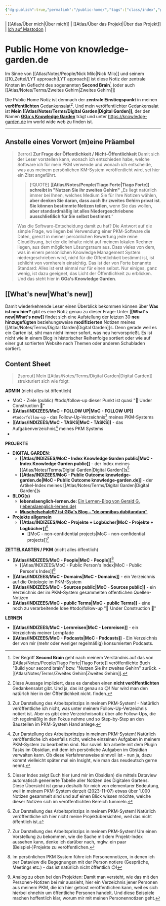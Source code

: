 ```yaml
---
{"dg-publish":true,"permalink":"/public-home/","tags":["class/index","gardenEntry"],"noteIcon":""}
---
```


| [[Atlas/Über mich\|Über mich]] | [[Atlas/Über das Projekt\|Über das Projekt]] | [Ich auf Mastodon](https://colearn.social/@gg) |

# Public Home von knowledge-garden.de

Im Sinne von [[Atlas/Notes/People/Nick Milo\|Nick Milo]] und seinem [[10_Zettel/LYT approach\|LYT approach]] ist diese Notiz der zentrale Knoten im Geflecht des sogenannten **Second Brain**[^1] (oder auch [[Atlas/Notes/Terms/Zweites Gehirn\|Zweites Gehirn]])

Die Public Home Notiz ist demnach der **zentrale Einstiegspunkt** in meinen **veröffentlichten** Gedankensalat[^2]. Und mein veröffentlichter Gedankensalat ist **Mein [[Atlas/Notes/Terms/Digital Garden\|Digital Garden]]**, der den Namen **[GGa´s Knowledge Garden](https://knowledge-garden.de)** trägt und unter https://knowledge-garden.de im world wide web zu finden ist.

--- 
## Anstelle eines Vorwort (m)eine Präambel

> [!error] **Zur Frage der Öffentlichkeit / Nicht-Öffentlichkeit**
>  Damit sich der Leser vorstellen kann, wonach ich entschieden habe, welche Software ich für mein PKM verwende und wonach ich entscheide, was aus meinem persönlichen KM-System veröffentlicht wird, sei hier ein Zitat angeführt.
>  
> 
> > [!QUOTE] **[[Atlas/Notes/People/Tiago Forte\|Tiago Forte]] schreibt in "Nutzen Sie ihr zweites Gehirn"**
> > „Es liegt natürlich immer bei Ihnen, welches Medium Sie für Ihre Notizen wählen, **aber denken Sie daran, dass auch Ihr zweites Gehirn privat ist**. **Sie können bestimmte Notizen teilen**, wenn Sie das wollen, **aber standardmäßig ist alles Niedergeschriebene ausschließlich für Sie selbst bestimmt**.“ 
> 
>  Was die Software-Entscheidung damit zu hat? Die Antwort auf die simple Frage, wo liegen bei Verwendung einer PKM-Software die Daten, grenzt in meiner persönlichen Bewertung jede reine Cloudlösung, bei der die Inhalte nicht auf meinem lokalen Rechner liegen, aus dem möglichen Lösungsraum aus. 
>  Dass vieles von dem, was in einem persönlichen Knowledge Management System niedergeschrieben wird, nicht für die Öffentlichkeit bestimmt ist, ist schlicht von vornherein einsichtig. Das ist der von Forte benannte Standard: Alles ist erst einmal nur für einen selbst.
>  Nur einiges, ganz wenig, ist dazu geeignet, das Licht der Öffentlichkeit zu erblicken. Und das steht hier in **GGa's Knowledge Garden**.
>

## [[What's new\|What's new]] 


Damit wiederkehrende Leser einen Überblick bekommen können über **Was ist neu hier?** gibt es eine Notiz genau zu dieser Frage: Unter **[[What's new\|What's new]]** findet sich eine Aufstellung der letzten 30 **neu hinzugefügten** beziehungsweise **modifizierten** Notizen meines [[Atlas/Notes/Terms/Digital Garden\|Digital Garden]]s. Denn gerade weil es ein Garten ist, siht man nicht immer sofort, was neu hervorsprießt. Es ist nicht wie in einem Blog in historischer Reihenfolge sortiert oder wie auf einer gut sortierten Website nach Themen oder anderen Schubladen sortiert.

## Content Sheet
> [!sprout] Mein [[Atlas/Notes/Terms/Digital Garden\|Digital Garden]] strukturiert sich wie folgt:

**ADMIN** (nicht alles ist öffentlich)
- MoC - Ziele (public) #todo/follow-up dieser Punkt ist quasi "🚧 Under Construction 🚧"
- **[[Atlas/INDIZEES/MoC - FOLLOW UP\|MoC - FOLLOW UP]]** `#todo/follow-up` - das Follow-Up-Verzeichnis[^3] meines PKM-Systems
- **[[Atlas/INDIZEES/MoC - TASKS\|MoC - TASKS]]** - das Aufgabenverzeichnis[^4] meines PKM Systems
- 

**PROJEKTE** 
- **DIGITAL GARDEN**: 
	- **[[Atlas/INDIZEES/MoC - Index Knowledge Garden public\|MoC - Index Knowledge Garden public]]** - der Index meines [[Atlas/Notes/Terms/Digital Garden\|Digital Garden]]s[^5]
	- **[[Atlas/INDIZEES/MoC - Public Outcome knowledge-garden.de\|MoC - Public Outcome knowledge-garden.de]]** - der Artikel-Index meines [[Atlas/Notes/Terms/Digital Garden\|Digital Garden]]s
- **BLOG(s)**
	- **lebenslaenglich-lernen.de**: [Ein Lernen-Blog von Gerald G. (lebenslaenglich-lernen.de)](https://lebenslaenglich-lernen.de/)  
	- **[Muschelschale97 ist GGa's Blog – "de omnibus dubitandum"](https://muschelschale97.de/)**
- **Projekte allgemein**
	- **[[Atlas/INDIZEES/MoC - Projekte + Logbücher\|MoC - Projekte + Logbücher]]**[^6] 
		- [[MoC - non-confidential projects\|MoC - non-confidential projects]][^7] 

**ZETTELKASTEN / PKM** (nicht alles öffentlich)
- **[[Atlas/INDIZEES/MoC - People\|MoC - People]]**[^8]
	- [[Atlas/INDIZEES/MoC - Public Person's Index\|MoC - Public Person's Index]][^9]
- **[[Atlas/INDIZEES/MoC - Domains\|MoC - Domains]]** - ein Verzeichnis auf die Ontologie im PKM-System
- **[[Atlas/INDIZEES/MoC - Sources public\|MoC - Sources public]]** - ein Verzeichnis der im PKM-System gesammelten öffentlichen Quellen-Notizen
- **[[Atlas/INDIZEES/MoC - public Terms\|MoC - public Terms]]** - eine noch zu verarbeitende Idee #todo/follow-up "🚧 Under Construction 🚧"

**LERNEN**
- **[[Atlas/INDIZEES/MoC - Lernreisen\|MoC - Lernreisen]]** - ein Verzeichnis meiner Lernpfade
- **[[Atlas/INDIZEES/MoC - Podcasts\|MoC - Podcasts]]** - Ein Verzeichnis der von mir (mehr oder weniger regelmäßig) konsumierten Podcasts.  




[^1]: Der Begriff **Second Brain** geht nach meinem Verständnis auf das von [[Atlas/Notes/People/Tiago Forte\|Tiago Forte]] veröffentlichte Buch "Build your second brain" bzw. "Nutzen Sie ihr zweites Gehirn" zurück. - [[Atlas/Notes/Terms/Zweites Gehirn\|Zweites Gehirn]].
[^2]: Diese Aussage impliziert, dass es daneben einen **nicht veröffentlichten** Gedankensalat gibt. Und ja, das ist genau so 😉! Nur wird man den natürlch hier in der Öffentlichkeit nicht. finden.
[^3]: Zur Darstellung des Arbeitsprinzips in meinem PKM-System! - Natürlich veröffentliche ich nicht, was unter meinem Follow-Up-Verzeichnis notiert ist. Aber es gibt eine Verzeichnisnotiz über alle Follow-Ups, die ich regelmäßig in den Fokus nehme und so Step-by-Step an den Baustellen im PKM-System Hand anlege.  
[^4]: Zur Darstellung des Arbeitsprinzips in meinem PKM-System! Natürlich veröffentliche ich ebenfalls nicht, welche einzelnen Aufgaben in meinem PKM-System zu bearbeiten sind. Nur soviel: Ich arbeite mit dem Plugin Tasks im Obsidian, mit dem ich persönliche Aufgaben im Obsidian verwalten kann. Ob diese Verfahrensweise sinnvoll ist - nun ja, dazu kommt vielleicht später mal ein Insight, wie man das neudeutsch gerne nennt.
[^5]: Dieser Index zeigt Euch hier (und mir im Obsidian) die mittels Dataview automatisch generierte Tabelle aller Notizen des Digitalen Gartens. Diese Übersicht ist genau deshalb für mich von elementarer Bedeutung, weil in meinem PKM-System derzeit (2023-11-07) etwas über 1.000 Notizen gesammelt sind und auf einen Blick wissen möchte, welche dieser Notizen sich im veröffentlichten Bereich tummeln. 
[^6]: Zur Darstellung des Arbeitsprinzips in meinem PKM-System! Natürlich veröffentliche ich hier nicht meine Projektübersichten, weil das nicht öffentlich ist.
[^7]: Zur Darstellung des Arbeitsprinzips in meinem PKM-System! Um einen Vorstellung zu bekommen, wie die Sache mit dem Projekt-Index aussehen kann, denke ich darüber nach, mglw. ein paar (Beispiel-)Projekte zu veröffentlichen.
[^8]: Im persönlichen PKM System führe ich Personennotizen, in denen ich per Dataview die Begegnungen mit der Person notiere (Gespräche, Meetings etc.) - das ist natürlich nicht öffentlich 😉!
[^9]: Analog zu oben bei den Projekten: Damit man versteht, wie das mit den Personen-Notizen bei mir aussieht, hier ein Verzeichnis jener Personen aus meinem PKM, die ich hier getrost veröffentlichen kann, weil es sich hierbei ohnehin um öffentliche Personen handelt. Und diese Beispiele machen hoffentlich klar, worum mir mit meinen Personennotizen geht. 